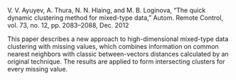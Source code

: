 V. V. Ayuyev, A. Thura, N. N. Hlaing, and M. B. Loginova, “The quick dynamic clustering method for mixed-type data,” Autom. Remote Control, vol. 73, no. 12, pp. 2083–2088, Dec. 2012

This paper describes a new approach to high-dimensional mixed-type data clustering with missing values, which combines information on common nearest neighbors with classic between-vectors distances calculated by an original technique. The results are applied to form intersecting clusters for every missing value.